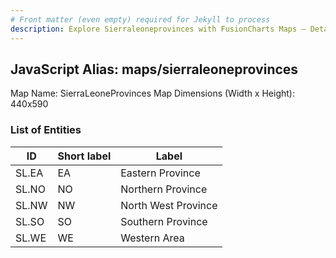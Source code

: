 ```yaml
---
# Front matter (even empty) required for Jekyll to process
description: Explore Sierraleoneprovinces with FusionCharts Maps – Detailed features for seamless integration. Try now & enhance your data visualization today! 
---
```


## JavaScript Alias: maps/sierraleoneprovinces

Map Name: SierraLeoneProvinces Map
Dimensions (Width x Height): 440x590

### List of Entities

ID | Short label | Label
---|---|---|
SL.EA|EA|Eastern Province
SL.NO|NO|Northern Province
SL.NW|NW|North West Province
SL.SO|SO|Southern Province
SL.WE|WE|Western Area